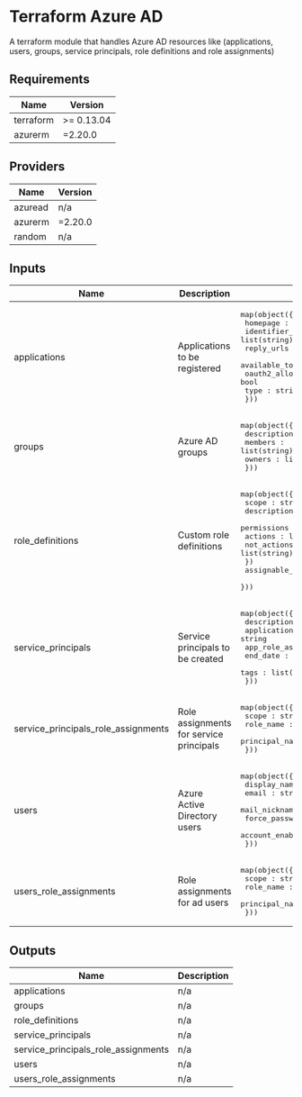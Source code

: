 # Terraform Azure AD
A terraform module that handles Azure AD resources like (applications, users, groups, service principals, role definitions and role assignments)

## Requirements

| Name | Version |
|------|---------|
| terraform | >= 0.13.04 |
| azurerm | =2.20.0 |

## Providers

| Name | Version |
|------|---------|
| azuread | n/a |
| azurerm | =2.20.0 |
| random | n/a |

## Inputs

| Name | Description | Type | Default | Required |
|------|-------------|------|---------|:--------:|
| applications | Applications to be registered | <pre>map(object({<br>    homepage : string<br>    identifier_uris : list(string)<br>    reply_urls : list(string)<br>    available_to_other_tenants : bool<br>    oauth2_allow_implicit_flow : bool<br>    type : string<br>  }))</pre> | n/a | yes |
| groups | Azure AD groups | <pre>map(object({<br>    description : string<br>    members : list(string)<br>    owners : list(string)<br>  }))</pre> | n/a | yes |
| role\_definitions | Custom role definitions | <pre>map(object({<br>    scope : string<br>    description : string<br>    permissions : object({<br>      actions : list(string)<br>      not_actions : list(string)<br>    })<br>    assignable_scopes : list(string)<br>  }))</pre> | n/a | yes |
| service\_principals | Service principals to be created | <pre>map(object({<br>    description : string<br>    application_name : string<br>    app_role_assignment_required : bool<br>    end_date : string<br>    tags : list(string)<br>  }))</pre> | n/a | yes |
| service\_principals\_role\_assignments | Role assignments for service principals | <pre>map(object({<br>    scope : string<br>    role_name : string<br>    principal_name : string<br>  }))</pre> | n/a | yes |
| users | Azure Active Directory users | <pre>map(object({<br>    display_name : string<br>    email : string<br>    mail_nickname : string<br>    force_password_change : bool<br>    account_enabled : bool<br>  }))</pre> | n/a | yes |
| users\_role\_assignments | Role assignments for ad users | <pre>map(object({<br>    scope : string<br>    role_name : string<br>    principal_name : string<br>  }))</pre> | n/a | yes |

## Outputs

| Name | Description |
|------|-------------|
| applications | n/a |
| groups | n/a |
| role\_definitions | n/a |
| service\_principals | n/a |
| service\_principals\_role\_assignments | n/a |
| users | n/a |
| users\_role\_assignments | n/a |


